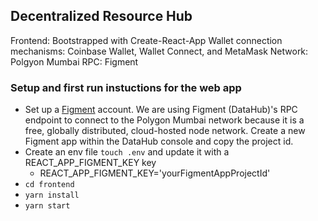 ## Decentralized Resource Hub

Frontend: Bootstrapped with Create-React-App
Wallet connection mechanisms: Coinbase Wallet, Wallet Connect, and MetaMask
Network: Polgyon Mumbai
RPC: Figment

### Setup and first run instuctions for the web app

- Set up a [Figment](https://datahub.figment.io/) account. We are using Figment (DataHub)'s RPC endpoint to connect to the Polygon Mumbai network because it is a free, globally distributed, cloud-hosted node network. Create a new Figment app within the DataHub console and copy the project id.
- Create an env file `touch .env` and update it with a REACT_APP_FIGMENT_KEY key
  - REACT_APP_FIGMENT_KEY='yourFigmentAppProjectId'
- `cd frontend`
- `yarn install`
- `yarn start`
